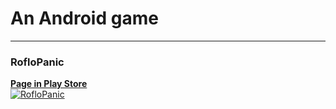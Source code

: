 # An Android game
***  
### RofloPanic
**[Page in Play Store](https://play.google.com/store/apps/details?id=com.eclimov.roflopanic)**  
[![RofloPanic](http://img.youtube.com/vi/VnGDH2sthOc/0.jpg)](http://www.youtube.com/watch?v=VnGDH2sthOc "RofloPanic Trailer")
